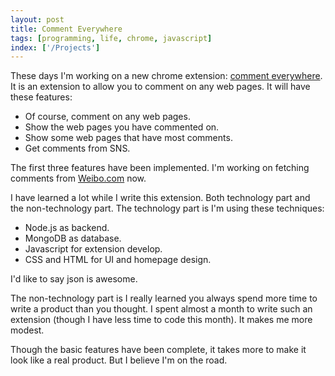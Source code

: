 ```yaml
---
layout: post
title: Comment Everywhere
tags: [programming, life, chrome, javascript]
index: ['/Projects']
---
```


These days I'm working on a new chrome extension: [comment everywhere](http://www.crazyhotice.com/comment_everywhere). It is an extension to allow you to comment on any web pages. It will have these features:

* Of course, comment on any web pages.
* Show the web pages you have commented on.
* Show some web pages that have most comments.
* Get comments from SNS.

The first three features have been implemented. I'm working on fetching comments from [Weibo.com](http://weibo.com) now.

I have learned a lot while I write this extension. Both technology part and the non-technology part. The technology part is I'm using these techniques:

* Node.js as backend.
* MongoDB as database.
* Javascript for extension develop.
* CSS and HTML for UI and homepage design.

I'd like to say json is awesome.

The non-technology part is I really learned you always spend more time to write a product than you thought. I spent almost a month to write such an extension (though I have less time to code this month). It makes me more modest.

Though the basic features have been complete, it takes more to make it look like a real product. But I believe I'm on the road.

